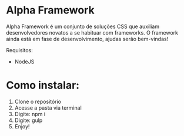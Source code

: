 # Alpha Framework

Alpha Framework é um conjunto de soluções CSS que auxiliam desenvolvedores novatos a se habituar com frameworks. O framework ainda está em fase de desenvolvimento, ajudas serão bem-vindas!

Requisitos:
 - NodeJS

# Como instalar:

1. Clone o repositório
2. Acesse a pasta via terminal
3. Digite: npm i
4. Digite: gulp
5. Enjoy!
